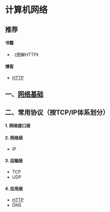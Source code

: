 # 计算机网络

## 推荐

#### 书籍

- 《图解HTTP》

#### 博客

- [HTTP](https://www.jianshu.com/p/a6d086a3997d)

## 一、[网络基础](https://github.com/mCyp/T-KnowledgeHierarchy/blob/master/计算机网络/网络基础.md)

## 二、常用协议（按TCP/IP体系划分）

#### 1. 网络接口层

#### 2. 网络层

- IP

#### 3. 运输层

- TCP
- UDP

#### 4. 应用层

- [HTTP]()
- DNS

